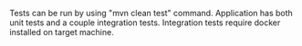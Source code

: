 Tests can be run by using "mvn clean test" command.
Application has both unit tests and a couple integration tests. 
Integration tests require docker installed on target machine.